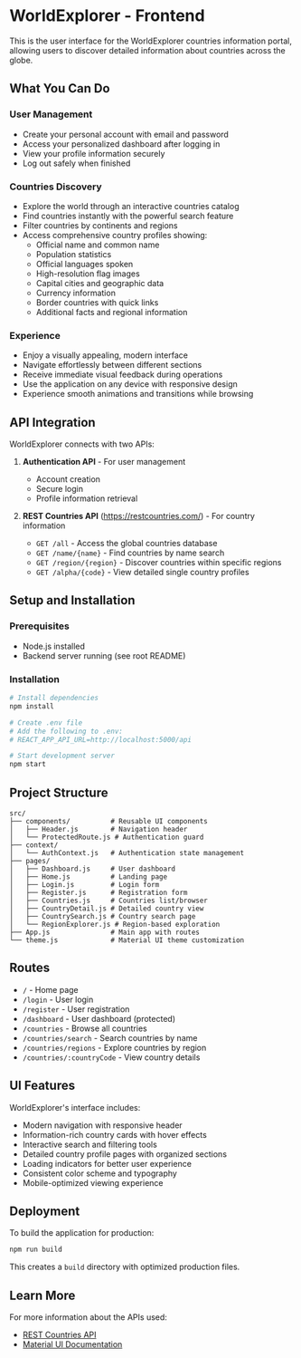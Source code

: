 # WorldExplorer - Frontend

This is the user interface for the WorldExplorer countries information portal, allowing users to discover detailed information about countries across the globe.

## What You Can Do

### User Management
- Create your personal account with email and password
- Access your personalized dashboard after logging in
- View your profile information securely
- Log out safely when finished

### Countries Discovery
- Explore the world through an interactive countries catalog
- Find countries instantly with the powerful search feature
- Filter countries by continents and regions
- Access comprehensive country profiles showing:
  - Official name and common name
  - Population statistics
  - Official languages spoken
  - High-resolution flag images
  - Capital cities and geographic data
  - Currency information
  - Border countries with quick links
  - Additional facts and regional information

### Experience
- Enjoy a visually appealing, modern interface
- Navigate effortlessly between different sections
- Receive immediate visual feedback during operations
- Use the application on any device with responsive design
- Experience smooth animations and transitions while browsing

## API Integration

WorldExplorer connects with two APIs:

1. **Authentication API** - For user management
   - Account creation
   - Secure login
   - Profile information retrieval

2. **REST Countries API** (https://restcountries.com/) - For country information
   - `GET /all` - Access the global countries database
   - `GET /name/{name}` - Find countries by name search
   - `GET /region/{region}` - Discover countries within specific regions
   - `GET /alpha/{code}` - View detailed single country profiles

## Setup and Installation

### Prerequisites
- Node.js installed
- Backend server running (see root README)

### Installation

```bash
# Install dependencies
npm install

# Create .env file
# Add the following to .env:
# REACT_APP_API_URL=http://localhost:5000/api

# Start development server
npm start
```

## Project Structure

```
src/
├── components/          # Reusable UI components
│   ├── Header.js        # Navigation header
│   └── ProtectedRoute.js # Authentication guard
├── context/
│   └── AuthContext.js   # Authentication state management
├── pages/
│   ├── Dashboard.js     # User dashboard
│   ├── Home.js          # Landing page
│   ├── Login.js         # Login form
│   ├── Register.js      # Registration form
│   ├── Countries.js     # Countries list/browser
│   ├── CountryDetail.js # Detailed country view
│   ├── CountrySearch.js # Country search page
│   └── RegionExplorer.js # Region-based exploration
├── App.js               # Main app with routes
└── theme.js             # Material UI theme customization
```

## Routes

- `/` - Home page
- `/login` - User login
- `/register` - User registration
- `/dashboard` - User dashboard (protected)
- `/countries` - Browse all countries
- `/countries/search` - Search countries by name
- `/countries/regions` - Explore countries by region
- `/countries/:countryCode` - View country details

## UI Features

WorldExplorer's interface includes:

- Modern navigation with responsive header
- Information-rich country cards with hover effects
- Interactive search and filtering tools
- Detailed country profile pages with organized sections
- Loading indicators for better user experience
- Consistent color scheme and typography
- Mobile-optimized viewing experience

## Deployment

To build the application for production:

```bash
npm run build
```

This creates a `build` directory with optimized production files.

## Learn More

For more information about the APIs used:
- [REST Countries API](https://restcountries.com/)
- [Material UI Documentation](https://mui.com/)
